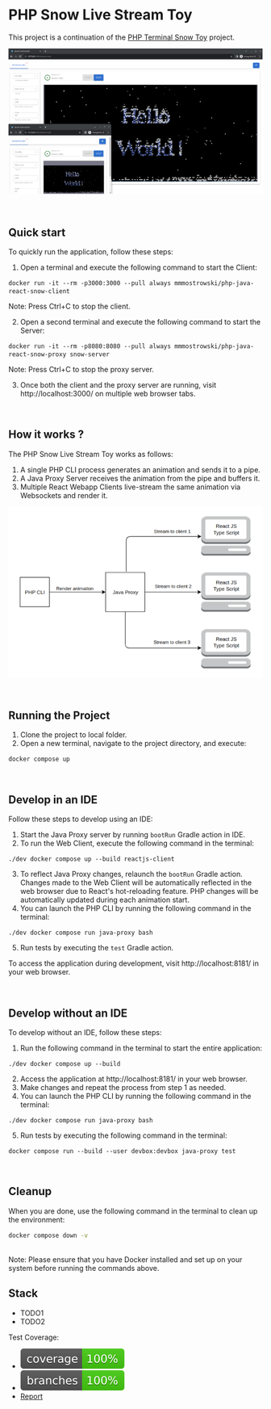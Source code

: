 # PHP Snow Live Stream Toy
This project is a continuation of the [PHP Terminal Snow Toy](https://github.com/mmmostrowski/php-snow) project.<br>

<p align="center">
  <img src="assets/screenshot.png" alt="PHP Snow Live Stream Screenshot"/>
</p>
<br>

## Quick start
To quickly run the application, follow these steps:

1. Open a terminal and execute the following command to start the Client:
```shell
docker run -it --rm -p3000:3000 --pull always mmmostrowski/php-java-react-snow-client
```
Note: Press Ctrl+C to stop the client.

2. Open a second terminal and execute the following command to start the Server:
```shell
docker run -it --rm -p8080:8080 --pull always mmmostrowski/php-java-react-snow-proxy snow-server
```
Note: Press Ctrl+C to stop the proxy server.

3. Once both the client and the proxy server are running, visit http://localhost:3000/ on multiple web browser tabs.
   


<br>

## How it works ?
The PHP Snow Live Stream Toy works as follows:

1. A single PHP CLI process generates an animation and sends it to a pipe.
2. A Java Proxy Server receives the animation from the pipe and buffers it.
3. Multiple React Webapp Clients live-stream the same animation via Websockets and render it.

<p align="center">
  <img src="assets/diagram.png" alt="Application Diagram"/>
</p>

<br>

## Running the Project

1. Clone the project to local folder.
2. Open a new terminal, navigate to the project directory, and execute:
```shell
docker compose up
```

<br>

## Develop in an IDE
Follow these steps to develop using an IDE:

1. Start the Java Proxy server by running `bootRun` Gradle action in IDE.
2. To run the Web Client, execute the following command in the terminal:
```shell
./dev docker compose up --build reactjs-client 
```
3. To reflect Java Proxy changes, relaunch the `bootRun` Gradle action. <br>
   Changes made to the Web Client will be automatically reflected in the web browser due to React's hot-reloading feature.
   PHP changes will be automatically updated during each animation start. <br>
4. You can launch the PHP CLI by running the following command in the terminal:
```shell
./dev docker compose run java-proxy bash 
```
5. Run tests by executing the `test` Gradle action. 

To access the application during development, visit http://localhost:8181/ in your web browser.


<br>

## Develop without an IDE
To develop without an IDE, follow these steps:

1. Run the following command in the terminal to start the entire application:
```shell
./dev docker compose up --build
```
2. Access the application at http://localhost:8181/ in your web browser.
3. Make changes and repeat the process from step 1 as needed.
4. You can launch the PHP CLI by running the following command in the terminal:
```shell
./dev docker compose run java-proxy bash 
```
5. Run tests by executing the following command in the terminal:
```shell
docker compose run --build --user devbox:devbox java-proxy test
```


<br>

## Cleanup
When you are done, use the following command in the terminal to clean up the environment:
```bash
docker compose down -v
```

<br>
Note: Please ensure that you have Docker installed and set up on your system before running the commands above.
<br>


## Stack
* TODO1
* TODO2

Test Coverage:
* ![Coverage](.github/badges/jacoco.svg)
* ![Branches](.github/badges/branches.svg)
* [Report](https://mmmostrowski.github.io/php-java-react-snow/)
